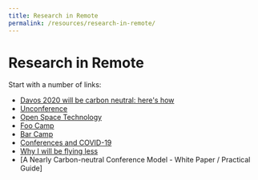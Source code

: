 ```yaml
---
title: Research in Remote
permalink: /resources/research-in-remote/
---
```


# Research in Remote

  Start with a number of links:

  * [Davos 2020 will be carbon neutral: here's how](https://www.weforum.org/agenda/2019/12/davos-2020-carbon-neutral-climate-emissions-offsetting/)
  * [Unconference](https://en.wikipedia.org/wiki/Unconference)
  * [Open Space Technology](https://en.wikipedia.org/wiki/Open_Space_Technology)
  * [Foo Camp](https://en.wikipedia.org/wiki/Foo_Camp)
  * [Bar Camp](https://en.wikipedia.org/wiki/BarCamp)
  * [Conferences and COVID-19](https://www.insidehighered.com/blogs/learning-innovation/conferences-and-covid-19)
  * [Why I will be flying less](http://www.russpoldrack.org/2019/06/why-i-will-be-flying-less.html)
  * [A Nearly Carbon-neutral Conference Model - White Paper / Practical Guide]
